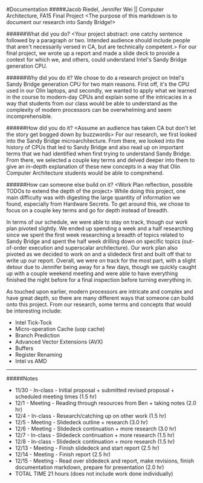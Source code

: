 #Documentation
#####Jacob Riedel, Jennifer Wei || Computer Architecture, FA15 Final Project
<The purpose of this markdown is to document our research into Sandy Bridge!>

######What did you do?
<Your project abstract: one catchy sentence followed by a paragraph or two. Intended audience should include people that aren't necessarily versed in CA, but are technically competent.>
For our final project, we wrote up a report and made a slide deck to provide a context for which we, and others, could understand Intel's Sandy Bridge generation CPU.

######Why did you do it?
<A paragraph or so about why the project you chose is worthwhile and interesting>
We chose to do a research project on Intel's Sandy Bridge generation CPU for two main reasons. First off, it's the CPU used in our Olin laptops, and secondly, we wanted to apply what we learned in the course to modern-day CPUs and explain some of the intricacies in a way that students from our class would be able to understand as the complexity of modern processors can be overwhelming and seem incomprehensible.

######How did you do it?
<Assume an audience has taken CA but don't let the story get bogged down by buzzwords>
For our research, we first looked into the Sandy Bridge microarchitecture. From there, we looked into the history of CPUs that led to Sandy Bridge and also read up on important terms that we had identified when first trying to understand Sandy Bridge. From there, we selected a couple key terms and delved deeper into them to give an in-depth explanation of these new concepts in a way that Olin Computer Architecture students would be able to comprehend.

######How can someone else build on it?
<Work Plan reflection, possible TODOs to extend the depth of the project>
While doing this project, one main difficulty was with digesting the large quantity of information we found, especially from Hardware Secrets. To get around this, we chose to focus on a couple key terms and go for depth instead of breadth.

In terms of our schedule, we were able to stay on track, though our work plan pivoted slightly. We ended up spending a week and a half researching since we spent the first week researching a breadth of topics related to Sandy Bridge and spent the half week drilling down on specific topics (out-of-order execution and superscalar architecture). Our work plan also pivoted as we decided to work on and a slidedeck first and built off that to write up our report. Overall, we were on track for the most part, with a slight detour due to Jennifer being away for a few days, though we quickly caught up with a couple weekend meeting and were able to have everything finished the night before for a final inspection before turning everything in.

As touched upon earlier, modern processors are intricate and complex and have great depth, so there are many different ways that someone can build onto this project. From our research, some terms and concepts that would be interesting include:
- Intel Tick-Tock
- Micro-operation Cache (uop cache)
- Branch Prediction
- Advanced Vector Extensions (AVX)
- Buffers
- Register Renaming
- Intel vs AMD
---
#####Notes
- 11/30 - In-class - Initial proposal + submitted revised proposal + scheduled meeting times (1.5 hr)
- 12/1 - Meeting - Reading through resources from Ben + taking notes (2.0 hr)
- 12/4 - In-class - Research/catching up on other work (1.5 hr)
- 12/5 - Meeting - Slidedeck outline + research (3.0 hr)
- 12/6 - Meeting - Slidedeck continuation + more research (3.0 hr)
- 12/7 - In-class - Slidedeck continuation + more research (1.5 hr)
- 12/8 - In-class - Slidedeck continuation + more research (1.5 hr)
- 12/13 - Meeting - Finish slidedeck and start report (2.5 hr)
- 12/14 - Meeting - Finish report (2.5 hr)
- 12/15 - Meeting - Read over slidedeck and report, make revisions, finish documentation markdown, prepare for presentation (2.0 hr)
- TOTAL TIME 21 hours (does not include work done individually)
